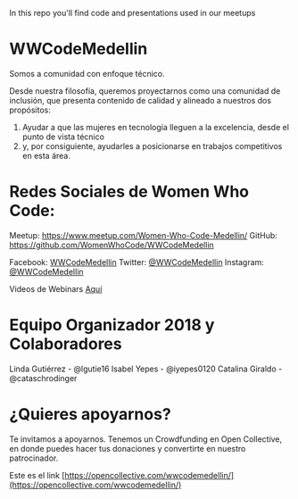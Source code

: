 
In this repo you'll find code and presentations used in our meetups

# WWCodeMedellin

Somos a comunidad con enfoque técnico.

Desde nuestra filosofía, queremos proyectarnos como una comunidad de inclusión, que presenta contenido de calidad y alineado a nuestros dos propósitos:  
1. Ayudar a que las mujeres en tecnología lleguen a la excelencia, desde el punto de vista técnico
2. y, por consiguiente, ayudarles a posicionarse en trabajos competitivos en esta área.


# Redes Sociales de Women Who Code:
Meetup: https://www.meetup.com/Women-Who-Code-Medellin/
GitHub: https://github.com/WomenWhoCode/WWCodeMedellin

Facebook: [WWCodeMedellin](https://www.facebook.com/WWCodeMedellin/)
Twitter: [@WWCodeMedellin](https://twitter.com/wwcodemedellin)
Instagram: [@WWCodeMedellin](https://www.instagram.com/WWCodeMedellin/)

Videos de Webinars [Aquí](https://www.youtube.com/playlist?list=PLYPN_lim1g2201sXZCb0344rQNlCuZ6BG)


# Equipo Organizador 2018 y Colaboradores
Linda Gutiérrez - @lgutie16
Isabel Yepes - @iyepes0120
Catalina Giraldo - @cataschrodinger


# ¿Quieres apoyarnos? 
Te invitamos a apoyarnos. Tenemos un Crowdfunding en Open Collective, en donde puedes hacer tus donaciones y convertirte en nuestro patrocinador.

Este es el link   [https://opencollective.com/wwcodemedellin/](https://opencollective.com/wwcodemedellin/) 

